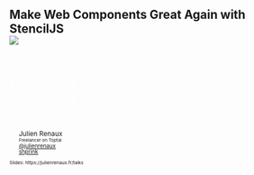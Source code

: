 <section class="stretch" h100>
    <div layout="column" layout-align="center center" h100>
        <h2 style="margin-bottom: 0px">Make Web Components Great Again with StencilJS</h2>
        <img src="../../img/stencil-logo.png" style="margin-bottom: 2em;" class="img-plain"/>
        <div style="zoom: 0.7" w100>
            <div layout="column" layout-align="center center">
                <div layout="row" layout-align="center center">
                    <img class="plain" style="background: transparent; margin:0; border: 4px solid white; border-radius: 50%; margin-right: 20px;" width="160" data-src="../../img/moi.png" alt="me">
                    <ul style="list-style-type: none; margin-left: 0;" >
                        <li style="line-height: 1em">
                            <span style="font-size: 1.2em">Julien Renaux</span>
                        </li>
                        <li style="line-height: 1em">
                            <span style="font-size: 0.8em">Freelancer on Toptal</span>
                        </li>
                        <li style="line-height: 1em">
                            <i class="fa fa-twitter"></i> <a href="http://twitter.com/julienrenaux">@julienrenaux</a></small>
                        </li>
                        <li style="line-height: 1em">
                            <i class="fa fa-github"></i> <a href="https://github.com/shprink">shprink</a></small>
                        </li>
                    </ul>
                </div>
                <p>
                    <small>Slides: https://julienrenaux.fr/talks</small>
                </p>
            </div>
         </div>
    </div>
    <aside class="notes">
    </aside>
</section>